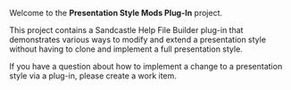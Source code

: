 Welcome to the **Presentation Style Mods Plug-In** project.

This project contains a Sandcastle Help File Builder plug-in that demonstrates various ways to modify and extend
a presentation style without having to clone and implement a full presentation style.

If you have a question about how to implement a change to a presentation style via a plug-in, please create a
work item.
